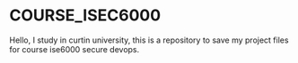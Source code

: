 # COURSE_ISEC6000
Hello, I study in curtin university, this is a repository to save my project files for course ise6000 secure devops.
